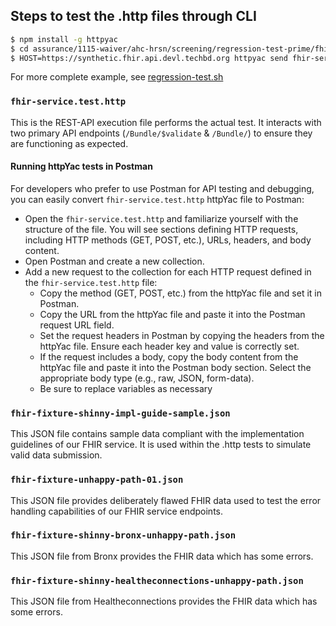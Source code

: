 ## Steps to test the .http files through CLI

```bash
$ npm install -g httpyac
$ cd assurance/1115-waiver/ahc-hrsn/screening/regression-test-prime/fhir-service-prime/src/YYYY-MM-DD
$ HOST=https://synthetic.fhir.api.devl.techbd.org httpyac send fhir-service.test.http --all
```

For more complete example, see [regression-test.sh](../../../regression-test.sh) 

### `fhir-service.test.http`

This is the REST-API execution file performs the actual test. It interacts
with two primary API endpoints (`/Bundle/$validate` & `/Bundle/`) to ensure they are
functioning as expected. 

#### Running httpYac tests in Postman

For developers who prefer to use Postman for API testing and debugging, you can easily convert `fhir-service.test.http` httpYac file to Postman:

- Open the `fhir-service.test.http` and familiarize yourself with the structure of the file. You will see sections defining HTTP requests, including HTTP methods (GET, POST, etc.), URLs, headers, and body content.
- Open Postman and create a new collection.
- Add a new request to the collection for each HTTP request defined in the `fhir-service.test.http` file:
  - Copy the method (GET, POST, etc.) from the httpYac file and set it in Postman.
  - Copy the URL from the httpYac file and paste it into the Postman request URL field.
  - Set the request headers in Postman by copying the headers from the httpYac file. Ensure each header key and value is correctly set.
  - If the request includes a body, copy the body content from the httpYac file and paste it into the Postman body section. Select the appropriate body type (e.g., raw, JSON, form-data).
  - Be sure to replace variables as necessary

### `fhir-fixture-shinny-impl-guide-sample.json`

This JSON file contains sample data compliant with the implementation guidelines
of our FHIR service. It is used within the .http tests to simulate valid data
submission.

### `fhir-fixture-unhappy-path-01.json`

This JSON file provides deliberately flawed FHIR data used to test the error
handling capabilities of our FHIR service endpoints.

### `fhir-fixture-shinny-bronx-unhappy-path.json`

This JSON file from Bronx provides the FHIR data which has some errors.

### `fhir-fixture-shinny-healtheconnections-unhappy-path.json`

This JSON file from Healtheconnections provides the FHIR data which has some
errors.
